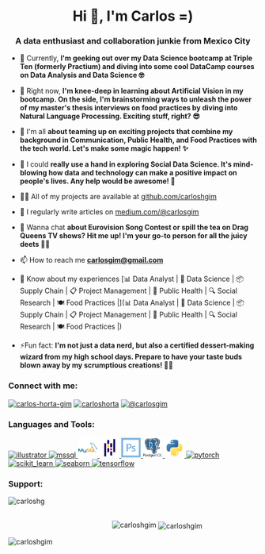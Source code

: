 <h1 align="center">Hi 👋, I'm Carlos =)</h1>
<h3 align="center">A data enthusiast and collaboration junkie from Mexico City</h3>

- 🔭 Currently, **I'm geeking out over my Data Science bootcamp at Triple Ten (formerly Practium) and diving into some cool DataCamp courses on Data Analysis and Data Science 🤓**

- 🌱 Right now, **I'm knee-deep in learning about Artificial Vision in my bootcamp. On the side, I'm brainstorming ways to unleash the power of my master's thesis interviews on food practices by diving into Natural Language Processing. Exciting stuff, right? 😎**

- 👯 I'm all **about teaming up on exciting projects that combine my background in Communication, Public Health, and Food Practices with the tech world. Let's make some magic happen! ✨**

- 🤝 I could **really use a hand in exploring Social Data Science. It's mind-blowing how data and technology can make a positive impact on people's lives. Any help would be awesome! 🙏**

- 👨‍💻 All of my projects are available at [github.com/carloshgim](github.com/carloshgim)

- 📝 I regularly write articles on [medium.com/@carlosgim](medium.com/@carlosgim)

- 💬 Wanna chat **about Eurovision Song Contest or spill the tea on Drag Queens TV shows? Hit me up! I'm your go-to person for all the juicy deets 🎤💃**

- 📫 How to reach me **carlosgim@gmail.com**

- 📄 Know about my experiences [📊 Data Analyst | 🧪 Data Science | 📦 Supply Chain | 📋 Project Management | 🏥 Public Health | 🔍 Social Research | 🍽️ Food Practices |](📊 Data Analyst | 🧪 Data Science | 📦 Supply Chain | 📋 Project Management | 🏥 Public Health | 🔍 Social Research | 🍽️ Food Practices |)

- ⚡Fun fact: **I'm not just a data nerd, but also a certified dessert-making wizard from my high school days. Prepare to have your taste buds blown away by my scrumptious creations! 🍰🎩**

<h3 align="left">Connect with me:</h3>
<p align="left">
<a href="https://linkedin.com/in/carlos-horta-gim" target="blank"><img align="center" src="https://raw.githubusercontent.com/rahuldkjain/github-profile-readme-generator/master/src/images/icons/Social/linked-in-alt.svg" alt="carlos-horta-gim" height="30" width="40" /></a>
<a href="https://kaggle.com/carloshorta" target="blank"><img align="center" src="https://raw.githubusercontent.com/rahuldkjain/github-profile-readme-generator/master/src/images/icons/Social/kaggle.svg" alt="carloshorta" height="30" width="40" /></a>
<a href="https://medium.com/@carlosgim" target="blank"><img align="center" src="https://raw.githubusercontent.com/rahuldkjain/github-profile-readme-generator/master/src/images/icons/Social/medium.svg" alt="@carlosgim" height="30" width="40" /></a>
</p>

<h3 align="left">Languages and Tools:</h3>
<p align="left"> <a href="https://www.adobe.com/in/products/illustrator.html" target="_blank" rel="noreferrer"> <img src="https://www.vectorlogo.zone/logos/adobe_illustrator/adobe_illustrator-icon.svg" alt="illustrator" width="40" height="40"/> </a> <a href="https://www.microsoft.com/en-us/sql-server" target="_blank" rel="noreferrer"> <img src="https://www.svgrepo.com/show/303229/microsoft-sql-server-logo.svg" alt="mssql" width="40" height="40"/> </a> <a href="https://www.mysql.com/" target="_blank" rel="noreferrer"> <img src="https://raw.githubusercontent.com/devicons/devicon/master/icons/mysql/mysql-original-wordmark.svg" alt="mysql" width="40" height="40"/> </a> <a href="https://pandas.pydata.org/" target="_blank" rel="noreferrer"> <img src="https://raw.githubusercontent.com/devicons/devicon/2ae2a900d2f041da66e950e4d48052658d850630/icons/pandas/pandas-original.svg" alt="pandas" width="40" height="40"/> </a> <a href="https://www.photoshop.com/en" target="_blank" rel="noreferrer"> <img src="https://raw.githubusercontent.com/devicons/devicon/master/icons/photoshop/photoshop-line.svg" alt="photoshop" width="40" height="40"/> </a> <a href="https://www.postgresql.org" target="_blank" rel="noreferrer"> <img src="https://raw.githubusercontent.com/devicons/devicon/master/icons/postgresql/postgresql-original-wordmark.svg" alt="postgresql" width="40" height="40"/> </a> <a href="https://www.python.org" target="_blank" rel="noreferrer"> <img src="https://raw.githubusercontent.com/devicons/devicon/master/icons/python/python-original.svg" alt="python" width="40" height="40"/> </a> <a href="https://pytorch.org/" target="_blank" rel="noreferrer"> <img src="https://www.vectorlogo.zone/logos/pytorch/pytorch-icon.svg" alt="pytorch" width="40" height="40"/> </a> <a href="https://scikit-learn.org/" target="_blank" rel="noreferrer"> <img src="https://upload.wikimedia.org/wikipedia/commons/0/05/Scikit_learn_logo_small.svg" alt="scikit_learn" width="40" height="40"/> </a> <a href="https://seaborn.pydata.org/" target="_blank" rel="noreferrer"> <img src="https://seaborn.pydata.org/_images/logo-mark-lightbg.svg" alt="seaborn" width="40" height="40"/> </a> <a href="https://www.tensorflow.org" target="_blank" rel="noreferrer"> <img src="https://www.vectorlogo.zone/logos/tensorflow/tensorflow-icon.svg" alt="tensorflow" width="40" height="40"/> </a> </p>

<h3 align="left">Support:</h3>
<p><a href="https://www.buymeacoffee.com/carloshg"> <img align="left" src="https://cdn.buymeacoffee.com/buttons/v2/default-yellow.png" height="50" width="210" alt="carloshg" /></a></p><br><br>

<p><img align="left" src="https://github-readme-stats.vercel.app/api/top-langs?username=carloshgim&show_icons=true&locale=en&layout=compact" alt="carloshgim" /></p>

<p>&nbsp;<img align="center" src="https://github-readme-stats.vercel.app/api?username=carloshgim&show_icons=true&locale=en" alt="carloshgim" /></p>

<p><img align="center" src="https://github-readme-streak-stats.herokuapp.com/?user=carloshgim&" alt="carloshgim" /></p>

